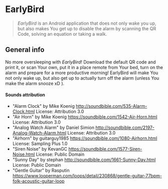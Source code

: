 
# EarlyBird


> *EarlyBird* is an Android application that does not only wake you up, but also makes You get up to disable the alarm by scanning the QR Code, solving an equation or taking a walk.


## General info
No more oversleeping with *EarlyBird*! Download the default QR code and print it, or scan Your own, put it in a place remote from Your bed, turn on the alarm and prepare for a more productive morning! EarlyBird will make You not only wake up, but also get up to actually turn off the alarm (unless You make the alarm snooze xD ). 


#### Sounds attribution
* "Alarm Clock" by Mike Koenig http://soundbible.com/535-Alarm-Clock.html License: Attribution 3.0
* "Air Horn" by Mike Koenig https://soundbible.com/1542-Air-Horn.html License: Attribution 3.0
* "Analog Watch Alarm" by Daniel Simion http://soundbible.com/2197-Analog-Watch-Alarm.html License: Attribution 3.0
* "Airhorn" by guitarguy1985 https://soundbible.com/1080-Airhorn.html License: Sampling Plus 1.0
* "Siren Noise" by KevanGC https://soundbible.com/1577-Siren-Noise.html License: Public Domain
* "Sunny Day" by stephan http://soundbible.com/1661-Sunny-Day.html License: Public Domain
* "Gentle Guitar" by Rasputin https://www.looperman.com/loops/detail/230868/gentle-guitar-77bpm-folk-acoustic-guitar-loop

